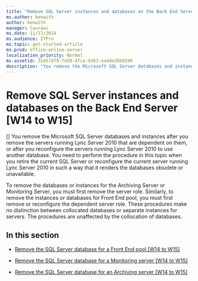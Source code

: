 ```yaml
---
title: "Remove SQL Server instances and databases on the Back End Server [W14 to W15]"
ms.author: kenwith
author: kenwith
manager: laurawi
ms.date: 11/17/2014
ms.audience: ITPro
ms.topic: get-started-article
ms.prod: office-online-server
localization_priority: Normal
ms.assetid: 32457df9-7dd9-4fca-9362-ea4de26b0296
description: "You remove the Microsoft SQL Server databases and instances after you remove the servers running Lync Server 2010 that are dependent on them, or after you reconfigure the servers running Lync Server 2010 to use another database. You need to perform the procedure in this topic when you retire the current SQL Server or reconfigure the current server running Lync Server 2010 in such a way that it renders the databases obsolete or unavailable."
---
```


# Remove SQL Server instances and databases on the Back End Server [W14 to W15]
[]
You remove the Microsoft SQL Server databases and instances after you remove the servers running Lync Server 2010 that are dependent on them, or after you reconfigure the servers running Lync Server 2010 to use another database. You need to perform the procedure in this topic when you retire the current SQL Server or reconfigure the current server running Lync Server 2010 in such a way that it renders the databases obsolete or unavailable. 
  
To remove the databases or instances for the Archiving Server or Monitoring Server, you must first remove the server role. Similarly, to remove the instances or databases for Front End pool, you must first remove or reconfigure the dependent server role. These procedures make no distinction between collocated databases or separate instances for servers. The procedures are unaffected by the collocation of databases.
  
## In this section

- [Remove the SQL Server database for a Front End pool [W14 to W15]](remove-the-sql-server-database-for-a-front-end-pool-w14-to-w15.md)
    
- [Remove the SQL Server database for a Monitoring server [W14 to W15]](remove-the-sql-server-database-for-a-monitoring-server-w14-to-w15.md)
    
- [Remove the SQL Server database for an Archiving server [W14 to W15]](remove-the-sql-server-database-for-an-archiving-server-w14-to-w15.md)
    

